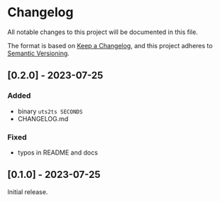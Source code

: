 # Changelog

All notable changes to this project will be documented in this file.

The format is based on [Keep a Changelog](https://keepachangelog.com/en/1.0.0/),
and this project adheres to [Semantic Versioning](https://semver.org/spec/v2.0.0.html).

## [0.2.0] - 2023-07-25

### Added

- binary `uts2ts SECONDS`
- CHANGELOG.md

### Fixed

- typos in README and docs

## [0.1.0] - 2023-07-25

Initial release.
